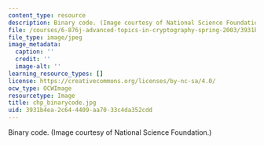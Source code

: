 ```yaml
---
content_type: resource
description: Binary code. (Image courtesy of National Science Foundation.)
file: /courses/6-876j-advanced-topics-in-cryptography-spring-2003/3931b4ea2c644409aa7033c4da352cdd_chp_binarycode.jpg
file_type: image/jpeg
image_metadata:
  caption: ''
  credit: ''
  image-alt: ''
learning_resource_types: []
license: https://creativecommons.org/licenses/by-nc-sa/4.0/
ocw_type: OCWImage
resourcetype: Image
title: chp_binarycode.jpg
uid: 3931b4ea-2c64-4409-aa70-33c4da352cdd
---
```

Binary code. (Image courtesy of National Science Foundation.)
